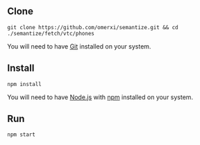## Clone

`git clone https://github.com/omerxi/semantize.git && cd ./semantize/fetch/vtc/phones`

You will need to have [Git](http://git-scm.com/) installed on your system.

## Install

`npm install`

You will need to have [Node.js](https://nodejs.org/) with [npm](https://www.npmjs.com/) installed on your system.

## Run

`npm start`
